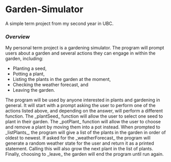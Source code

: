 # Garden-Simulator
A simple term project from my second year in UBC.

### *Overview*

<p>My personal term project is a gardening simulator. The program will prompt users about a garden and several actions 
they can engage in within the garden, including:

- Planting a seed,
- Potting a plant,
- Listing the plants in the garden at the moment,
- Checking the weather forecast, and
- Leaving the garden.

<p>The program will be used by anyone interested in plants and gardening in general. It will start with a prompt asking
the user to perform one of the actions listed above, and depending on the answer, will perform a different function. 
The _plantSeed_ function will allow the user to select one seed to plant in their garden. The _potPlant_
function will allow the user to choose and remove a plant by moving them into a pot instead. When prompted to 
_listPlants_, the program will give a list of the
plants in the garden in order of oldest to newest. If asked for the _weatherForecast_ the program will generate a 
random weather state for the user and return it as a printed statement. Calling this will also grow the next plant in
the list of plants. Finally, choosing to _leave_ the garden will 
end the program until run again.
</p>
